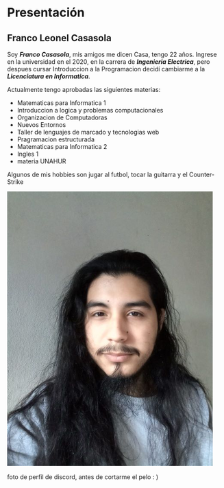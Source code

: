 # Presentación

## Franco Leonel Casasola

Soy ***Franco Casasola***, mis amigos me dicen Casa, tengo 22 años. Ingrese en la universidad en el 2020, en la carrera de ***Ingenieria Electrica***, pero despues cursar Introduccion a la Programacion decidí cambiarme a la ***Licenciatura en Informatica***.

Actualmente tengo aprobadas las siguientes materias:
- Matematicas para Informatica 1
- Introduccion a logica y problemas computacionales
- Organizacion de Computadoras
- Nuevos Entornos
- Taller de lenguajes de marcado y tecnologias web
- Pragramacion estructurada
- Matematicas para Informatica 2
- Ingles 1
- materia UNAHUR

Algunos de mis hobbies son jugar al futbol, tocar la guitarra y el Counter-Strike

![foto personal|50](./assets/Foto.jpg)

foto de perfil de discord, antes de cortarme el pelo : )
